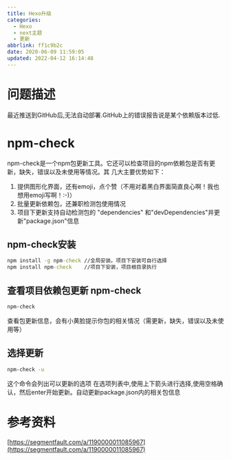 ```yaml
---
title: Hexo升级
categories: 
  - Hexo
  - next主题
  - 更新
abbrlink: ff1c9b2c
date: 2020-06-09 11:59:05
updated: 2022-04-12 16:14:48
---
```

# 问题描述
最近推送到GitHub后,无法自动部署.GitHub上的错误报告说是某个依赖版本过低.
# npm-check
npm-check是一个npm包更新工具。它还可以检查项目的npm依赖包是否有更新，缺失，错误以及未使用等情况。其 几大主要优势如下：
1. 提供图形化界面，还有emoji，点个赞（不用对着黑白界面简直良心啊！我也想用emoji写啊！:-)）
2. 批量更新依赖包，还兼职检测包使用情况
3. 项目下更新支持自动检测包的 "dependencies" 和"devDependencies"并更新"package.json"信息  

## npm-check安装
```cmd
npm install -g npm-check //全局安装。项目下安装可自行选择
npm install npm-check    //项目下安装，项目根目录执行
```
## 查看项目依赖包更新 npm-check
```cmd
npm-check
```
查看包更新信息，会有小黄脸提示你包的相关情况（需更新，缺失，错误以及未使用等）
## 选择更新
```cmd
npm-check -u
```
这个命令会列出可以更新的选项
在选项列表中,使用上下箭头进行选择,使用空格确认，然后enter开始更新。自动更新package.json内的相关包信息
# 参考资料
[https://segmentfault.com/a/1190000011085967](https://segmentfault.com/a/1190000011085967)
